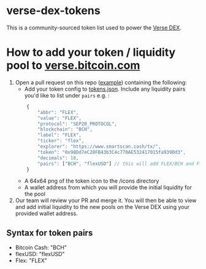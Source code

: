 # verse-dex-tokens

This is a community-sourced token list used to power the [Verse DEX](https://verse.bitcoin.com/).

# How to add your token / liquidity pool to [verse.bitcoin.com](https://verse.bitcoin.com)
1. Open a pull request on this repo ([example](https://github.com/bitcoin-portal/verse-dex-tokens/pull/2)) containing the following:
    - Add your token config to [tokens.json](https://github.com/bitcoin-portal/verse-dex-tokens/blob/trunk/config/tokens.json). Include any liquidity pairs you'd like to list under `pairs` e.g. :
    ```javascript
        {
            "abbr": "FLEX",
            "value": "FLEX",
            "protocol": "SEP20_PROTOCOL",
            "blockchain": "BCH",
            "label": "FLEX",
            "ticker": "flex",
            "explorer": "https://www.smartscan.cash/tx/",
            "token": "0x98Dd7eC28FB43b3C4c770AE532417015fa939Dd3",
            "decimals": 18,
            "pairs": ["BCH", "flexUSD"] // this will add FLEX/BCH and FLEX/flexUSD to the list of liquidity pools
        }
    ```
    - A 64x64 png of the token icon to the /icons directory
    - A wallet address from which you will provide the initial liquidity for the pool
2. Our team will review your PR and merge it. You will then be able to view and add initial liquidity to the new pools on the Verse DEX using your provided wallet address.

## Syntax for token pairs ##
- Bitcoin Cash: "BCH"
- flexUSD: "flexUSD"
- Flex: "FLEX"
